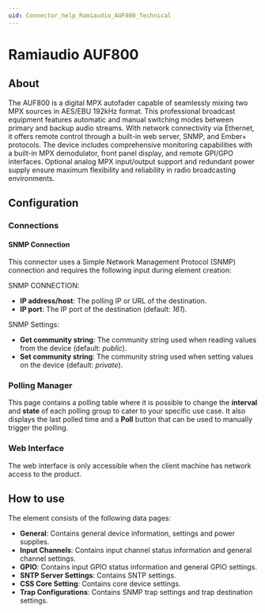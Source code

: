 ```yaml
---
uid: Connector_help_Ramiaudio_AUF800_Technical
---
```


# Ramiaudio AUF800

## About

The AUF800 is a digital MPX autofader capable of seamlessly mixing two MPX sources in AES/EBU 192kHz format. This professional broadcast equipment features automatic and manual switching modes between primary and backup audio streams. With network connectivity via Ethernet, it offers remote control through a built-in web server, SNMP, and Ember+ protocols. The device includes comprehensive monitoring capabilities with a built-in MPX demodulator, front panel display, and remote GPI/GPO interfaces. Optional analog MPX input/output support and redundant power supply ensure maximum flexibility and reliability in radio broadcasting environments.

## Configuration

### Connections

#### SNMP Connection

This connector uses a Simple Network Management Protocol (SNMP) connection and requires the following input during element creation:

SNMP CONNECTION:

- **IP address/host**: The polling IP or URL of the destination.
- **IP port**: The IP port of the destination (default: *161*).

SNMP Settings:

- **Get community string**: The community string used when reading values from the device (default: *public*).
- **Set community string**: The community string used when setting values on the device (default: *private*).

### Polling Manager

This page contains a polling table where it is possible to change the **interval** and **state** of each polling group to cater to your specific use case. It also displays the last polled time and a **Poll** button that can be used to manually trigger the polling.

### Web Interface

The web interface is only accessible when the client machine has network access to the product.

## How to use

The element consists of the following data pages:

- **General**: Contains general device information, settings and power supplies.
- **Input Channels**: Contains input channel status information and general channel settings.
- **GPIO**: Contains input GPIO status information and general GPIO settings.
- **SNTP Server Settings**: Contains SNTP settings.
- **CSS Core Setting**: Contains core device settings.
- **Trap Configurations**: Contains SNMP trap settings and trap destination settings.
